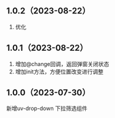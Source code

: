 ## 1.0.2（2023-08-22）
1. 优化
## 1.0.1（2023-08-22）
1. 增加@change回调，返回弹窗关闭状态
2. 增加init方法，方便位置改变进行调整
## 1.0.0（2023-07-30）
新增uv-drop-down 下拉筛选组件

